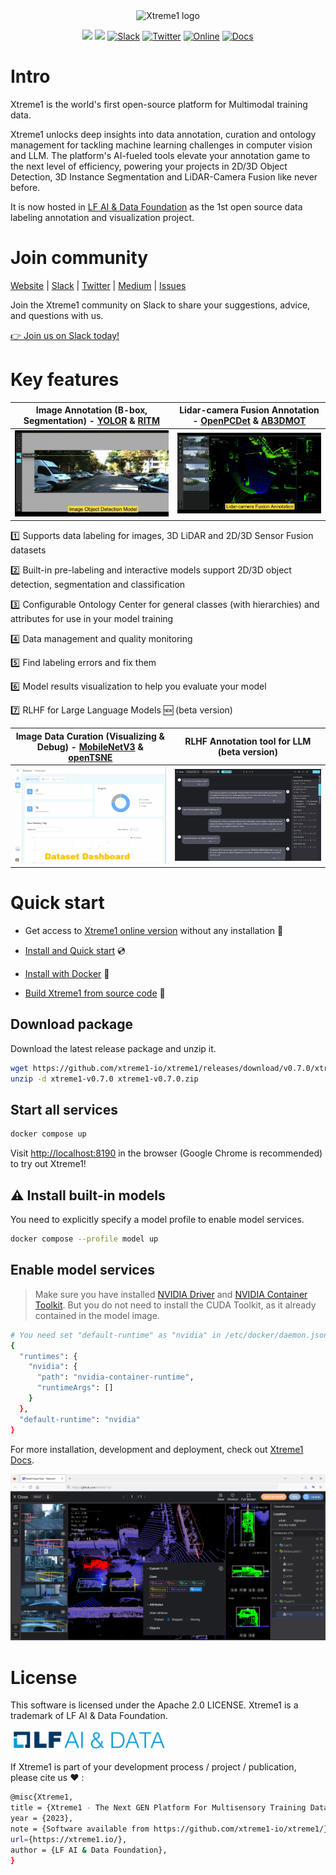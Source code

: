 <div align="center">
<img width="386" alt="Xtreme1 logo" src="https://user-images.githubusercontent.com/84139543/190300943-98da7d5c-bd67-4074-a94f-b7405d29fb90.png">

![](https://img.shields.io/badge/Release-v0.7.0-green) 
![](https://img.shields.io/badge/License-Apache%202.0-blueviolet)
[![Slack](https://img.shields.io/badge/Join-Slack-orange.svg?logo=slack)](https://join.slack.com/t/xtreme1group/shared_invite/zt-1jhk36uzr-NpdpYXeQAEHN6rYJy5_6pg)
[![Twitter](https://img.shields.io/badge/Follow-Twitter-blue)](https://twitter.com/Xtreme1io)
[![Online](https://img.shields.io/badge/Xtreme1_Online-App-yellow)](https://app.basic.ai/#/login)
[![Docs](https://img.shields.io/badge/Docs-Stable-success.svg?style=flat&longCache=true)](http://docs.xtreme1.io/) 
</div>

# Intro #
Xtreme1 is the world's first open-source platform for Multimodal training data.

Xtreme1 unlocks deep insights into data annotation, curation and ontology management for tackling machine learning challenges in computer vision and LLM. The platform's AI-fueled tools elevate your annotation game to the next level of efficiency, powering your projects in 2D/3D Object Detection, 3D Instance Segmentation and LiDAR-Camera Fusion like never before.

It is now hosted in [LF AI & Data Foundation](https://medium.com/multisensory-data-training/xtreme1-the-first-open-source-labeling-annotation-and-visualization-project-is-debuting-at-the-da1d157d1512) as the 1st open source data labeling annotation and visualization project.

# Join community #
[Website](https://xtreme1.io) | [Slack](https://join.slack.com/t/xtreme1group/shared_invite/zt-1jhk36uzr-NpdpYXeQAEHN6rYJy5_6pg) | [Twitter](https://twitter.com/Xtreme1io) |  [Medium](https://medium.com/multisensory-data-training) | [Issues](https://github.com/xtreme1-io/xtreme1/issues) 

Join the Xtreme1 community on Slack to share your suggestions, advice, and questions with us.

[👉 Join us on Slack today!](https://join.slack.com/t/xtreme1group/shared_invite/zt-1jhk36uzr-NpdpYXeQAEHN6rYJy5_6pg)

# Key features #

Image Annotation (B-box, Segmentation) - [YOLOR](https://github.com/WongKinYiu/yolor) & [RITM](https://github.com/saic-vul/ritm_interactive_segmentation) |  Lidar-camera Fusion Annotation - [OpenPCDet](https://github.com/open-mmlab/OpenPCDet) & [AB3DMOT](https://github.com/xinshuoweng/AB3DMOT)
:-------------------------:|:-------------------------:
![](/docs/images/image_ai.gif)  |  ![](/docs/images/3d_ai.gif)

 :one: Supports data labeling for images, 3D LiDAR and 2D/3D Sensor Fusion datasets
 
 :two: Built-in pre-labeling and interactive models support 2D/3D object detection, segmentation and classification
 
 :three: Configurable Ontology Center for general classes (with hierarchies) and attributes for use in your model training

 :four: Data management and quality monitoring
 
 :five: Find labeling errors and fix them

 :six: Model results visualization to help you evaluate your model
 
 :seven: RLHF for Large Language Models :new: (beta version)

Image Data Curation (Visualizing & Debug)  - [MobileNetV3](https://github.com/xiaolai-sqlai/mobilenetv3) & [openTSNE](https://github.com/pavlin-policar/openTSNE)  | RLHF Annotation tool for LLM (beta version)
:-------------------------:|:-------------------------:
![](/docs/images/2d_v.gif) |  <img src="/docs/images/0.7rlhf.webp" width="640"> 

# Quick start

* Get access to [Xtreme1 online version](https://app.basic.ai/#/login/) without any installation :rocket:

* [Install and Quick start](https://docs.xtreme1.io/xtreme1-docs/get-started/quick-start) :cd:
* [Install with Docker](https://docs.xtreme1.io/xtreme1-docs/get-started/install-with-docker) 🐋
* [Build Xtreme1 from source code](https://docs.xtreme1.io/xtreme1-docs/get-started/install-from-source) :wrench:

## Download package
Download the latest release package and unzip it.

```bash
wget https://github.com/xtreme1-io/xtreme1/releases/download/v0.7.0/xtreme1-v0.7.0.zip
unzip -d xtreme1-v0.7.0 xtreme1-v0.7.0.zip
```

## Start all services

```bash
docker compose up
```

Visit [http://localhost:8190](http://localhost:8190) in the browser (Google Chrome is recommended) to try out Xtreme1!

## ⚠️ Install built-in models
You need to explicitly specify a model profile to enable model services.

```bash
docker compose --profile model up
```

## Enable model services

> Make sure you have installed [NVIDIA Driver](https://docs.nvidia.com/datacenter/tesla/tesla-installation-notes/index.html) and [NVIDIA Container Toolkit](https://docs.nvidia.com/datacenter/cloud-native/container-toolkit/install-guide.html#docker). But you do not need to install the CUDA Toolkit, as it already contained in the model image.

```bash
# You need set "default-runtime" as "nvidia" in /etc/docker/daemon.json and restart docker to enable NVIDIA Container Toolkit
{
  "runtimes": {
    "nvidia": {
      "path": "nvidia-container-runtime",
      "runtimeArgs": []
    }
  },
  "default-runtime": "nvidia"
}
```

For more installation, development and deployment, check out [Xtreme1 Docs](docs.xtreme1.io/).

![](/docs/images/3d_annotation2.png) 

# License #
This software is licensed under the Apache 2.0 LICENSE. Xtreme1 is a trademark of LF AI & Data Foundation.

<img src="/docs/images/LFAI_DATA_horizontal-color.png" width="250">

If Xtreme1 is part of your development process / project / publication, please cite us ❤️ :
```bash
@misc{Xtreme1,
title = {Xtreme1 - The Next GEN Platform For Multisensory Training Data},
year = {2023},
note = {Software available from https://github.com/xtreme1-io/xtreme1/},
url={https://xtreme1.io/},
author = {LF AI & Data Foundation},
}
```
